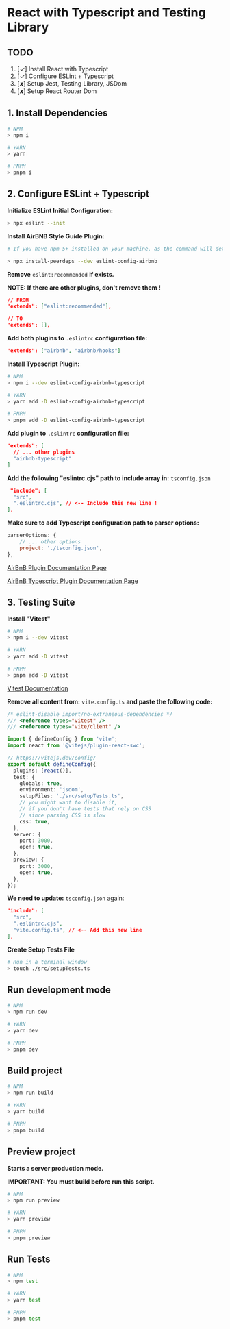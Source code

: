 # React with Typescript and Testing Library

## TODO

1. [✓] Install React with Typescript
2. [✓] Configure ESLint + Typescript
3. [𝒙] Setup Jest, Testing Library, JSDom
4. [𝒙] Setup React Router Dom

## 1. Install Dependencies

```bash
# NPM
> npm i

# YARN
> yarn

# PNPM
> pnpm i
```

## 2. Configure ESLint + Typescript

__Initialize ESLint Initial Configuration:__

```bash
> npx eslint --init
```

__Install AirBNB Style Guide Plugin:__

```bash
# If you have npm 5+ installed on your machine, as the command will detect that you are using yarn and will act accordingly.

> npx install-peerdeps --dev eslint-config-airbnb
```

__Remove__ ```eslint:recommended``` __if exists.__

__NOTE: If there are other plugins, don't remove them !__

```json
// FROM
"extends": ["eslint:recommended"],

// TO
"extends": [],
```

__Add both plugins to__ ```.eslintrc``` __configuration file:__

```json
"extends": ["airbnb", "airbnb/hooks"]
```

__Install Typescript Plugin:__

```bash
# NPM
> npm i --dev eslint-config-airbnb-typescript

# YARN
> yarn add -D eslint-config-airbnb-typescript

# PNPM
> pnpm add -D eslint-config-airbnb-typescript
```

__Add plugin to__ ```.eslintrc``` __configuration file:__

```json
"extends": [
  // ... other plugins
  "airbnb-typescript"
]
```

__Add the following "eslintrc.cjs" path to include array in:__ ```tsconfig.json```

```json
 "include": [
  "src",
  ".eslintrc.cjs", // <-- Include this new line !
],
```

__Make sure to add Typescript configuration path to parser options:__

```javascript
parserOptions: {
    // ... other options
    project: './tsconfig.json',
},
```

[AirBnB Plugin Documentation Page](https://www.npmjs.com/package/eslint-config-airbnb)

[AirBnB Typescript Plugin Documentation Page](https://www.npmjs.com/package/eslint-config-airbnb-typescript)

## 3. Testing Suite

__Install "Vitest"__

```bash
# NPM
> npm i --dev vitest

# YARN
> yarn add -D vitest

# PNPM
> pnpm add -D vitest
```

[Vitest Documentation](https://vitest.dev/)

__Remove all content from:__ ```vite.config.ts```
__and paste the following code:__

```typescript
/* eslint-disable import/no-extraneous-dependencies */
/// <reference types="vitest" />
/// <reference types="vite/client" />

import { defineConfig } from 'vite';
import react from '@vitejs/plugin-react-swc';

// https://vitejs.dev/config/
export default defineConfig({
  plugins: [react()],
  test: {
    globals: true,
    environment: 'jsdom',
    setupFiles: './src/setupTests.ts',
    // you might want to disable it,
    // if you don't have tests that rely on CSS
    // since parsing CSS is slow
    css: true,
  },
  server: {
    port: 3000,
    open: true,
  },
  preview: {
    port: 3000,
    open: true,
  },
});
```

__We need to update:__ ```tsconfig.json``` again:

```json
"include": [
  "src",
  ".eslintrc.cjs",
  "vite.config.ts", // <-- Add this new line
],
```

__Create Setup Tests File__

```bash
# Run in a terminal window
> touch ./src/setupTests.ts
```

## Run development mode

```bash
# NPM
> npm run dev

# YARN
> yarn dev

# PNPM
> pnpm dev
```

## Build project

```bash
# NPM
> npm run build

# YARN
> yarn build

# PNPM
> pnpm build
```

## Preview project

__Starts a server production mode.__

__IMPORTANT: You must build before run this script.__

```bash
# NPM
> npm run preview

# YARN
> yarn preview

# PNPM
> pnpm preview
```

## Run Tests

```bash
# NPM
> npm test

# YARN
> yarn test

# PNPM
> pnpm test
```
